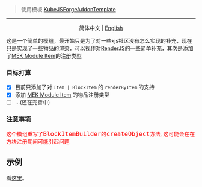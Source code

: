 > 使用模板 [KubeJSForgeAddonTemplate](https://github.com/CrychicTeam/KubeJSForgeAddonTemplate)
---

<p align="center">
<span> 简体中文 </span> | <a href="./README.md"> English </a>
</p>

这是一个简单的模组，最开始只是为了对一些kjs社区没有怎么实现的补充，现在只是实现了一些物品的渲染，可以视作对[RenderJS](https://github.com/ch1335/RenderJS)的一些简单补充，其次是添加了[MEK Module Item](https://wiki.aidancbrady.com/wiki/Modules)的注册类型

### 目标打算
- [x] 目前只添加了对 `Item | BlockItem` 的 `renderByItem` 的支持
- [x] 添加 [MEK Module Item](https://wiki.aidancbrady.com/wiki/Modules) 的物品注册类型
- [ ] ...(还在完善中)

### 注意事项
<span style="color: red;">
这个模组重写了<code style="color: red; font-size: 16px">BlockItemBuilder</code>的<code style="color: red; font-size: 16px">createObject</code>方法, 这可能会在在方块注册期间可能引起问题</span>

## 示例
看[这里](./example/)。